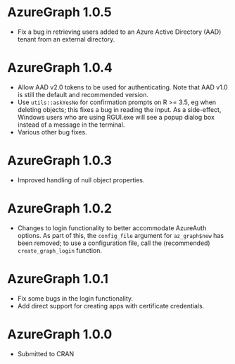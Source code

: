 # AzureGraph 1.0.5

- Fix a bug in retrieving users added to an Azure Active Directory (AAD) tenant from an external directory.

# AzureGraph 1.0.4

- Allow AAD v2.0 tokens to be used for authenticating. Note that AAD v1.0 is still the default and recommended version.
- Use `utils::askYesNo` for confirmation prompts on R >= 3.5, eg when deleting objects; this fixes a bug in reading the input. As a side-effect, Windows users who are using RGUI.exe will see a popup dialog box instead of a message in the terminal.
- Various other bug fixes.

# AzureGraph 1.0.3

- Improved handling of null object properties.

# AzureGraph 1.0.2

- Changes to login functionality to better accommodate AzureAuth options. As part of this, the `config_file` argument for `az_graph$new` has been removed; to use a configuration file, call the (recommended) `create_graph_login` function.

# AzureGraph 1.0.1

- Fix some bugs in the login functionality.
- Add direct support for creating apps with certificate credentials.

# AzureGraph 1.0.0

- Submitted to CRAN
